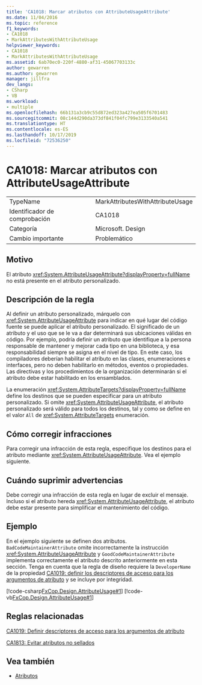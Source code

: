 ```yaml
---
title: 'CA1018: Marcar atributos con AttributeUsageAttribute'
ms.date: 11/04/2016
ms.topic: reference
f1_keywords:
- CA1018
- MarkAttributesWithAttributeUsage
helpviewer_keywords:
- CA1018
- MarkAttributesWithAttributeUsage
ms.assetid: 6ab70ec0-220f-4880-af31-45067703133c
author: gewarren
ms.author: gewarren
manager: jillfra
dev_langs:
- CSharp
- VB
ms.workload:
- multiple
ms.openlocfilehash: 66b131a3cb9c55d872ed323a427ea505f6701483
ms.sourcegitcommit: 08c144d290da373df841f04fc799e3133540a541
ms.translationtype: HT
ms.contentlocale: es-ES
ms.lasthandoff: 10/17/2019
ms.locfileid: "72536250"
---
```

# <a name="ca1018-mark-attributes-with-attributeusageattribute"></a>CA1018: Marcar atributos con AttributeUsageAttribute

|||
|-|-|
|TypeName|MarkAttributesWithAttributeUsage|
|Identificador de comprobación|CA1018|
|Categoría|Microsoft. Design|
|Cambio importante|Problemático|

## <a name="cause"></a>Motivo
El atributo <xref:System.AttributeUsageAttribute?displayProperty=fullName> no está presente en el atributo personalizado.

## <a name="rule-description"></a>Descripción de la regla
Al definir un atributo personalizado, márquelo con <xref:System.AttributeUsageAttribute> para indicar en qué lugar del código fuente se puede aplicar el atributo personalizado. El significado de un atributo y el uso que se le va a dar determinará sus ubicaciones válidas en código. Por ejemplo, podría definir un atributo que identifique a la persona responsable de mantener y mejorar cada tipo en una biblioteca, y esa responsabilidad siempre se asigna en el nivel de tipo. En este caso, los compiladores deberían habilitar el atributo en las clases, enumeraciones e interfaces, pero no deben habilitarlo en métodos, eventos o propiedades. Las directivas y los procedimientos de la organización determinarán si el atributo debe estar habilitado en los ensamblados.

La enumeración <xref:System.AttributeTargets?displayProperty=fullName> define los destinos que se pueden especificar para un atributo personalizado. Si omite <xref:System.AttributeUsageAttribute>, el atributo personalizado será válido para todos los destinos, tal y como se define en el valor `All` de <xref:System.AttributeTargets> enumeración.

## <a name="how-to-fix-violations"></a>Cómo corregir infracciones
Para corregir una infracción de esta regla, especifique los destinos para el atributo mediante <xref:System.AttributeUsageAttribute>. Vea el ejemplo siguiente.

## <a name="when-to-suppress-warnings"></a>Cuándo suprimir advertencias
Debe corregir una infracción de esta regla en lugar de excluir el mensaje. Incluso si el atributo hereda <xref:System.AttributeUsageAttribute>, el atributo debe estar presente para simplificar el mantenimiento del código.

## <a name="example"></a>Ejemplo
En el ejemplo siguiente se definen dos atributos. `BadCodeMaintainerAttribute` omite incorrectamente la instrucción <xref:System.AttributeUsageAttribute> y `GoodCodeMaintainerAttribute` implementa correctamente el atributo descrito anteriormente en esta sección. Tenga en cuenta que la regla de diseño requiere la `DeveloperName` de la propiedad [CA1019: definir los descriptores de acceso para los argumentos de atributo](../code-quality/ca1019.md) y se incluye por integridad.

[!code-csharp[FxCop.Design.AttributeUsage#1](../code-quality/codesnippet/CSharp/ca1018-mark-attributes-with-attributeusageattribute_1.cs)]
[!code-vb[FxCop.Design.AttributeUsage#1](../code-quality/codesnippet/VisualBasic/ca1018-mark-attributes-with-attributeusageattribute_1.vb)]

## <a name="related-rules"></a>Reglas relacionadas
[CA1019: Definir descriptores de acceso para los argumentos de atributo](../code-quality/ca1019.md)

[CA1813: Evitar atributos no sellados](../code-quality/ca1813.md)

## <a name="see-also"></a>Vea también

- [Atributos](/dotnet/standard/design-guidelines/attributes)
